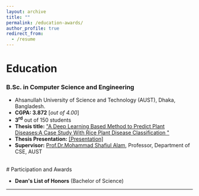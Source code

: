 ```yaml
---
layout: archive
title: ""
permalink: /education-awards/
author_profile: true
redirect_from:
  - /resume
---
```



# Education


### B.Sc. in Computer Science and Engineering


* Ahsanullah University of Science and Technology (AUST), Dhaka, Bangladesh.
* **CGPA:  3.872** [*out of 4.00*]
* **3<sup>rd</sup>** out of 150 students
* **Thesis title:** ["A Deep Learning Based Method to Predict Plant Diseases:A Case Study With Rice Plant Disease Classification "](https://tonmoy-hossain.github.io/files/Hossain_Tonmoy_B.Sc._Thesis.pdf) 
* **Thesis Presentation:** [[Presentation]](https://tonmoy-hossain.github.io/files/DefenseFinalPresentation.pdf) 
* **Supervisor:** [Prof.Dr.Mohammad Shafiul Alam](https://scholar.google.com/citations?user=su683LQAAAAJ&hl=en), Professor, Department of CSE, AUST

<br /> 
# Participation and Awards

* **Dean's List of Honors** (Bachelor of Science)

___________________________________________